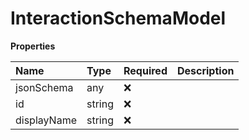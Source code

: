 # InteractionSchemaModel

**Properties**

| Name        | Type   | Required | Description |
| :---------- | :----- | :------- | :---------- |
| jsonSchema  | any    | ❌       |             |
| id          | string | ❌       |             |
| displayName | string | ❌       |             |
